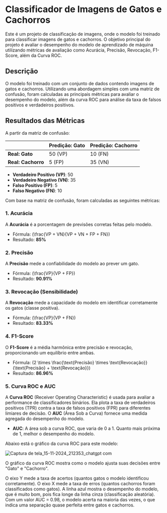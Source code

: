 # Classificador de Imagens de Gatos e Cachorros

Este é um projeto de classificação de imagens, onde o modelo foi treinado para classificar imagens de gatos e cachorros. O objetivo principal do projeto é avaliar o desempenho do modelo de aprendizado de máquina utilizando métricas de avaliação como Acurácia, Precisão, Revocação, F1-Score, além da Curva ROC.

## Descrição

O modelo foi treinado com um conjunto de dados contendo imagens de gatos e cachorros. Utilizando uma abordagem simples com uma matriz de confusão, foram calculadas as principais métricas para avaliar o desempenho do modelo, além da curva ROC para análise da taxa de falsos positivos e verdadeiros positivos.

## Resultados das Métricas

A partir da matriz de confusão:

|                          | Predição: Gato | Predição: Cachorro |
|--------------------------|-----------------|---------------------|
| **Real: Gato**            | 50 (VP)         | 10 (FN)             |
| **Real: Cachorro**        | 5 (FP)          | 35 (VN)             |

- **Verdadeiro Positivo (VP)**: 50
- **Verdadeiro Negativo (VN)**: 35
- **Falso Positivo (FP)**: 5
- **Falso Negativo (FN)**: 10

Com base na matriz de confusão, foram calculadas as seguintes métricas:

### 1. Acurácia
A **Acurácia** é a porcentagem de previsões corretas feitas pelo modelo.

- Fórmula: \(\frac{VP + VN}{VP + VN + FP + FN}\)
- Resultado: **85%**

### 2. Precisão
A **Precisão** mede a confiabilidade do modelo ao prever um gato.

- Fórmula: \(\frac{VP}{VP + FP}\)
- Resultado: **90.91%**

### 3. Revocação (Sensibilidade)
A **Revocação** mede a capacidade do modelo em identificar corretamente os gatos (classe positiva).

- Fórmula: \(\frac{VP}{VP + FN}\)
- Resultado: **83.33%**

### 4. F1-Score
O **F1-Score** é a média harmônica entre precisão e revocação, proporcionando um equilíbrio entre ambas.

- Fórmula: \(2 \times \frac{\text{Precisão} \times \text{Revocação}}{\text{Precisão} + \text{Revocação}}\)
- Resultado: **86.96%**

### 5. Curva ROC e AUC

A **Curva ROC** (Receiver Operating Characteristic) é usada para avaliar a performance de classificadores binários. Ela plota a taxa de verdadeiros positivos (TPR) contra a taxa de falsos positivos (FPR) para diferentes limiares de decisão. O **AUC** (Área Sob a Curva) fornece uma medida agregada do desempenho do modelo.

- **AUC**: A área sob a curva ROC, que varia de 0 a 1. Quanto mais próxima de 1, melhor o desempenho do modelo.

Abaixo está o gráfico da curva ROC para este modelo:


![Captura de tela_15-11-2024_212353_chatgpt com](https://github.com/user-attachments/assets/a85292ce-121d-45b0-8e0d-019977cf812e)



O gráfico da curva ROC mostra como o modelo ajusta suas decisões entre "Gato" e "Cachorro".

O eixo Y mede a taxa de acertos (quantos gatos o modelo identificou corretamente).
O eixo X mede a taxa de erros (quantos cachorros foram classificados como gatos).
A linha azul mostra o desempenho do modelo, que é muito bom, pois fica longe da linha cinza (classificação aleatória).
Com um valor AUC = 0.98, o modelo acerta na maioria das vezes, o que indica uma separação quase perfeita entre gatos e cachorros.

 
